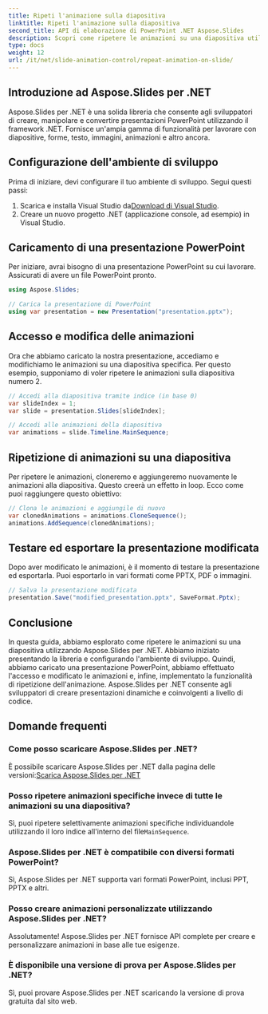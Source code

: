 ```yaml
---
title: Ripeti l'animazione sulla diapositiva
linktitle: Ripeti l'animazione sulla diapositiva
second_title: API di elaborazione di PowerPoint .NET Aspose.Slides
description: Scopri come ripetere le animazioni su una diapositiva utilizzando Aspose.Slides per .NET. Questa guida passo passo fornisce il codice sorgente e istruzioni chiare per aggiungere animazioni accattivanti alle presentazioni PowerPoint a livello di codice.
type: docs
weight: 12
url: /it/net/slide-animation-control/repeat-animation-on-slide/
---
```


## Introduzione ad Aspose.Slides per .NET

Aspose.Slides per .NET è una solida libreria che consente agli sviluppatori di creare, manipolare e convertire presentazioni PowerPoint utilizzando il framework .NET. Fornisce un'ampia gamma di funzionalità per lavorare con diapositive, forme, testo, immagini, animazioni e altro ancora.

## Configurazione dell'ambiente di sviluppo

Prima di iniziare, devi configurare il tuo ambiente di sviluppo. Segui questi passi:

1. Scarica e installa Visual Studio da[Download di Visual Studio](https://visualstudio.microsoft.com/downloads/).
2. Creare un nuovo progetto .NET (applicazione console, ad esempio) in Visual Studio.

## Caricamento di una presentazione PowerPoint

Per iniziare, avrai bisogno di una presentazione PowerPoint su cui lavorare. Assicurati di avere un file PowerPoint pronto.

```csharp
using Aspose.Slides;

// Carica la presentazione di PowerPoint
using var presentation = new Presentation("presentation.pptx");
```

## Accesso e modifica delle animazioni

Ora che abbiamo caricato la nostra presentazione, accediamo e modifichiamo le animazioni su una diapositiva specifica. Per questo esempio, supponiamo di voler ripetere le animazioni sulla diapositiva numero 2.

```csharp
// Accedi alla diapositiva tramite indice (in base 0)
var slideIndex = 1;
var slide = presentation.Slides[slideIndex];

// Accedi alle animazioni della diapositiva
var animations = slide.Timeline.MainSequence;
```

## Ripetizione di animazioni su una diapositiva

Per ripetere le animazioni, cloneremo e aggiungeremo nuovamente le animazioni alla diapositiva. Questo creerà un effetto in loop. Ecco come puoi raggiungere questo obiettivo:

```csharp
// Clona le animazioni e aggiungile di nuovo
var clonedAnimations = animations.CloneSequence();
animations.AddSequence(clonedAnimations);
```

## Testare ed esportare la presentazione modificata

Dopo aver modificato le animazioni, è il momento di testare la presentazione ed esportarla. Puoi esportarlo in vari formati come PPTX, PDF o immagini.

```csharp
// Salva la presentazione modificata
presentation.Save("modified_presentation.pptx", SaveFormat.Pptx);
```

## Conclusione

In questa guida, abbiamo esplorato come ripetere le animazioni su una diapositiva utilizzando Aspose.Slides per .NET. Abbiamo iniziato presentando la libreria e configurando l'ambiente di sviluppo. Quindi, abbiamo caricato una presentazione PowerPoint, abbiamo effettuato l'accesso e modificato le animazioni e, infine, implementato la funzionalità di ripetizione dell'animazione. Aspose.Slides per .NET consente agli sviluppatori di creare presentazioni dinamiche e coinvolgenti a livello di codice.

## Domande frequenti

### Come posso scaricare Aspose.Slides per .NET?

 È possibile scaricare Aspose.Slides per .NET dalla pagina delle versioni:[Scarica Aspose.Slides per .NET](https://releases.aspose.com/slides/net/)

### Posso ripetere animazioni specifiche invece di tutte le animazioni su una diapositiva?

 Sì, puoi ripetere selettivamente animazioni specifiche individuandole utilizzando il loro indice all'interno del file`MainSequence`.

### Aspose.Slides per .NET è compatibile con diversi formati PowerPoint?

Sì, Aspose.Slides per .NET supporta vari formati PowerPoint, inclusi PPT, PPTX e altri.

### Posso creare animazioni personalizzate utilizzando Aspose.Slides per .NET?

Assolutamente! Aspose.Slides per .NET fornisce API complete per creare e personalizzare animazioni in base alle tue esigenze.

### È disponibile una versione di prova per Aspose.Slides per .NET?

Sì, puoi provare Aspose.Slides per .NET scaricando la versione di prova gratuita dal sito web.